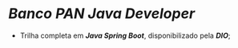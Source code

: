 # ***Banco PAN Java Developer*** 




* Trilha completa em ***Java Spring Boot***, disponibilizado pela ***DIO***;




<br></br>